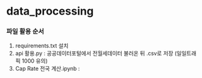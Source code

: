 # data_processing
### 파일 활용 순서
1) requirements.txt 설치
2) api 활용.py : 공공데이터포털에서 전월세데이터 불러온 뒤 .csv로 저장 (일일트래픽 1000 유의)
3) Cap Rate 전국 계산.ipynb : 
